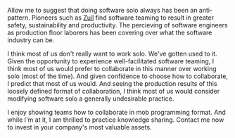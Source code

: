 Allow me to suggest that doing software solo always has been an anti-pattern.
Pioneers such as [Zuil](https://woodyzuill.com/) find software teaming to result in greater safety, sustainability and productivity.
The percieving of software engineers as production floor laborers has been covering over what the software industry can be.

I think most of us don't really want to work solo. We've gotten used to it.
Given the opportunity to experience well-facilitated software teaming,
I think most of us would prefer to collaborate in this manner over working solo (most of the time).
And given confidence to choose how to collaborate, I predict that most of us would.
And seeing the production results of this loosely defined format of collaboration,
I think most of us would consider modifying software solo a generally undesirable practice.

I enjoy showing teams how to collaborate in mob programming format.
And while I'm at it, I am thrilled to practice knowledge sharing.
Contact me now to invest in your company's most valuable assets.
